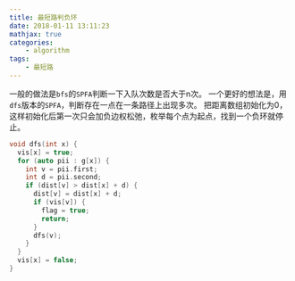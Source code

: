```yaml
---
title: 最短路判负环
date: 2018-01-11 13:11:23
mathjax: true
categories:
    - algorithm
tags:
    - 最短路
---
```


一般的做法是``bfs``的``SPFA``判断一下入队次数是否大于n次。
一个更好的想法是，用``dfs``版本的``SPFA``，判断存在一点在一条路径上出现多次。
把距离数组初始化为0，这样初始化后第一次只会加负边权松弛，枚举每个点为起点，找到一个负环就停止。
```cpp
void dfs(int x) {
  vis[x] = true;
  for (auto pii : g[x]) {
    int v = pii.first;
    int d = pii.second;
    if (dist[v] > dist[x] + d) {
      dist[v] = dist[x] + d;
      if (vis[v]) {
        flag = true;
        return;
      }
      dfs(v);
    }
  }
  vis[x] = false;    
}
```
